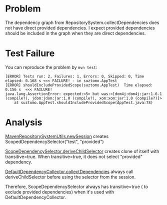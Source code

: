# Problem

The dependency graph from RepositorySystem.collectDependencies does
not have direct provided dependencies. I expect provided dependencies
should be included in the graph when they are direct dependencies.

# Test Failure

You can reproduce the problem by `mvn test`:

``` 
[ERROR] Tests run: 2, Failures: 1, Errors: 0, Skipped: 0, Time elapsed: 0.168 s <<< FAILURE! - in suztomo.AppTest
[ERROR] shouldIncludeProvidedScope(suztomo.AppTest)  Time elapsed: 0.156 s  <<< FAILURE!
java.lang.AssertionError: expected:<5> but was:<[dom4j:dom4j:jar:1.6.1 (compile?), jdom:jdom:jar:1.0 (compile?), xom:xom:jar:1.0 (compile?)]>
	at suztomo.AppTest.shouldIncludeProvidedScope(AppTest.java:78)
```

# Analysis

[MavenRepositorySystemUtils.newSession][3] creates
ScopedDependencySelector("test", "provided")

[ScopeDependencySelector.deriveChildSelector][4] creates clone of
itself with transitive=true. When transitive=true, it does not select
"provided" dependency.

[DefaultDependencyCollector.collectDependencies][5] always call
deriveChildSelector before using the selector from the session.

Therefore, ScopeDependencySelector always has transitive=true ( to
exclude provided dependencies) when it's used with
DefaultDependencyCollector.

[1]: https://github.com/GoogleCloudPlatform/cloud-opensource-java/blob/50da79355e042c5ff14ec72230cc6edbddcf8436/dependencies/src/main/java/com/google/cloud/tools/opensource/dependencies/RepositoryUtility.java#L112
[2]: https://github.com/GoogleCloudPlatform/cloud-opensource-java/blob/50da79355e042c5ff14ec72230cc6edbddcf8436/dependencies/src/main/java/com/google/cloud/tools/opensource/dependencies/DependencyGraphBuilder.java#L179
[3]: https://github.com/apache/maven/blob/master/maven-resolver-provider/src/main/java/org/apache/maven/repository/internal/MavenRepositorySystemUtils.java#L102
[4]: https://github.com/apache/maven-resolver/blob/47edcfe69c4e52ced4cb93d65b7348b5645cdd68/maven-resolver-util/src/main/java/org/eclipse/aether/util/graph/selector/ScopeDependencySelector.java#L119
[5]: https://github.com/apache/maven-resolver/blob/18dd2b5cde851256a9f44db25097efee0691d6b4/maven-resolver-impl/src/main/java/org/eclipse/aether/internal/impl/collect/DefaultDependencyCollector.java#L255